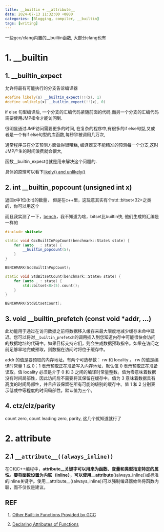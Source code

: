 ```yaml
---
title: __builtin + __attribute__
date: 2024-07-13 11:32:00 +0800
categories: [Blogging, compiler, __builtin]
tags: [writing]
---
```


一些gcc/clang内置的__builtin函数, 大部分clang也有

# 1. __builtin

## 1. __builtin_expect

允许将最有可能执行的分支告诉编译器

```cpp
#define likely(x) __builtin_expect(!!(x), 1)      
#define unlikely(x) __builtin_expect(!!(x), 0)
```

if else 句型编译后, 一个分支的汇编代码紧随前面的代码,而另一个分支的汇编代码需要使用JMP指令才能访问到.

很明显通过JMP访问需要更多的时间, 在复杂的程序中,有很多的if else句型,又或者是一个有if else句型的库函数,每秒钟被调用几万次,

通常程序员在分支预测方面做得很糟糕, 编译器又不能精准的预测每一个分支,这时JMP产生的时间浪费就会很大,

函数__builtin_expect()就是用来解决这个问题的.

具体的原理可以看下[likely() and unlikely()](https://kernelnewbies.org/FAQ/LikelyUnlikely)

## 2. int __builtin_popcount (unsigned int x)

返回x中1位(bit)的数量， 但是在c++里，这玩意其实有个std::bitset<32>之类的，你可以用这个

而且我实测了一下，[bench](https://quick-bench.com/q/GuC0GJ9CJi_XGPFddaFH_A7W9t0)，我不知道为啥，bitset比builtin快, 他们生成的汇编是一样的

```cpp
#include <bitset>

static void GccBuiltInPopCount(benchmark::State& state) {
    for (auto _ : state) {
        __builtin_popcount(5);
    }
}

BENCHMARK(GccBuiltInPopCount);

static void StdBitsetCount(benchmark::State& state) {
    for (auto _ : state) {
        std::bitset<8>(5).count();
    }
}

BENCHMARK(StdBitsetCount);
```

## 3. void __builtin_prefetch (const void *addr, ...)

此功能用于通过在访问数据之前将数据移入缓存来最大限度地减少缓存未命中延迟。您可以将对`__builtin_prefetch`的调用插入到您知道内存中可能很快会访问的数据地址的代码中。如果目标支持它们，则会生成数据预取指令。如果在访问之前足够早地完成预取，则数据在访问时将位于缓存中。

addr 的值是要预取的内存地址。有两个可选参数： rw 和 locality 。 rw 的值是编译时常量 1 或 0；1 表示预取正在准备写入内存地址，默认值 0 表示预取正在准备读取。值 locality 必须是介于 0 和 3 之间的编译时常量整数。值为零意味着数据没有时间局部性，因此访问后不需要将其保留在缓存中。值为 3 意味着数据具有高度的时间局部性，并且应该保留在所有可能的级别的缓存中。值 1 和 2 分别表示低或中等程度的时间局部性。默认值为三个。

## 4. ctz/clz/parity

count zero, count leading zero, parity, 这几个就知道就行了


# 2. attribute

## 2.1 `__attribute__((always_inline))`

在C和C++编程中，__attribute__关键字可以用来为函数、变量和类型指定特定的属性。要将函数设置为内联（inline），可以使用__attribute__((always_inline))或标准的inline关键字。使用__attribute__((always_inline))可以强制编译器始终将函数内联，而不仅仅是建议。


## REF

1. [Other Built-in Functions Provided by GCC](https://gcc.gnu.org/onlinedocs/gcc-14.1.0/gcc/Other-Builtins.html)

2. [Declaring Attributes of Functions](https://gcc.gnu.org/onlinedocs/gcc-14.1.0/gcc/Function-Attributes.html)

